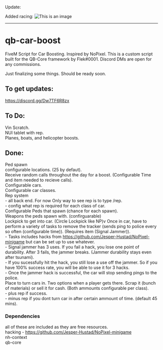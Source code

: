 Update:

Added racing:
![This is an image](https://i.imgur.com/le7SaHf.png)

---

# qb-car-boost
FiveM Script for Car Boosting. Inspired by NoPixel. 
This is a custom script built for the QB-Core framework by Flek#0001. 
Discord DMs are open for any commissions. 

Just finalizing some things. Should be ready soon. 



## To get updates:
https://discord.gg/Dw7TF6R8zx

## To Do:  
Vin Scratch.  
NUI tablet with rep.  
Planes, boats, and helicopter boosts.  
  
  
## Done:  
Ped spawn  
configurable locations. (25 by defaut).  
Receive random calls throughout the day for a boost. (Configurable Time and item needed to recieve calls).  
Configurable cars.  
Configurable car classes.  
Rep system  
    - all back end. For now Only way to see rep is to type /rep.  
    - config what rep is required for each class of car.   
Configurable Peds that spawn (chance for each spawn).  
Weapons the peds spawn with. (confirguarable)  
Lockpick to get into car. (Circle Lockpick like NP)v
Once in car, have to perform a variety of tasks to remove the tracker (sends ping to police every so often (configurable time)). (Requires item (Signal Jammer)).  
    - Tasks includes hacks from https://github.com/Jesper-Hustad/NoPixel-minigame but can be set up to use whatever.   
    - Signal jammer has 3 uses. If you fail a hack, you lose one point of durability. After 3 fails, the jammer breaks. (Jammer durability stays even after tsunami).   
    - If you sucessfully hit the hack, you still lose a use off the jammer. So if you have 100% success rate, you will be able to use it for 3 hacks.  
    - Once the jammer hack is successful, the car will stop sending pings to the police.   
Place to turn cars in. Two options when a player gets there. Scrap it (bunch of materials) or sell it for cash. (Both ammounts configurable per class).  
    - plus rep if success.  
    - minus rep if you dont turn car in after certain ammount of time. (default 45 mins).   
  
### Dependencies  
all of these are included as they are free resources.  
hacking - https://github.com/Jesper-Hustad/NoPixel-minigame  
nh-context  
qb-core  
  
